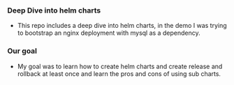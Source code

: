 ### Deep Dive into helm charts
- This repo includes a deep dive into helm charts, in the demo I was trying to bootstrap an nginx deployment with mysql as a dependency.
### Our goal
- My goal was to learn how to create helm charts and create release and rollback at least once and learn the pros and cons of using sub charts.
